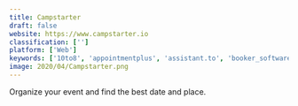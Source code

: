 ```yaml
---
title: Campstarter
draft: false 
website: https://www.campstarter.io
classification: ['']
platform: ['Web']
keywords: ['10to8', 'appointmentplus', 'assistant.to', 'booker_software', 'google_calendar', 'hostevent', 'mytime', 'pollunit', 'schedulicity', 'simplybook.me', 'strawpoll_meetings', 'timetap', 'timetrade', 'workwave_route_manager', 'zoho_backstage', 'allcal', 'x.ai', 'zvite']
image: 2020/04/Campstarter.png
---
```

Organize your event and find the best date and place.